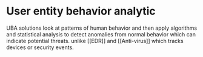 # User entity behavior analytic

UBA solutions look at patterns of human behavior and then apply algorithms and statistical analysis to detect anomalies from normal behavior which can indicate potential threats. unlike [[EDR]] and [[Anti-virus]] which tracks devices or security events.